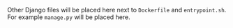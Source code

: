 Other Django files will be placed here next to `Dockerfile` and `entrypoint.sh`. For example `manage.py` will be placed here.

